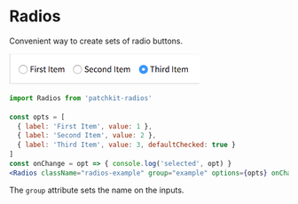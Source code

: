 # Radios

Convenient way to create sets of radio buttons.

![screenshot.png](screenshot.png)

```jsx
import Radios from 'patchkit-radios'

const opts = [
  { label: 'First Item', value: 1 },
  { label: 'Second Item', value: 2 },
  { label: 'Third Item', value: 3, defaultChecked: true }
]
const onChange = opt => { console.log('selected', opt) }
<Radios className="radios-example" group="example" options={opts} onChange={onChange} />
```

The `group` attribute sets the name on the inputs.
